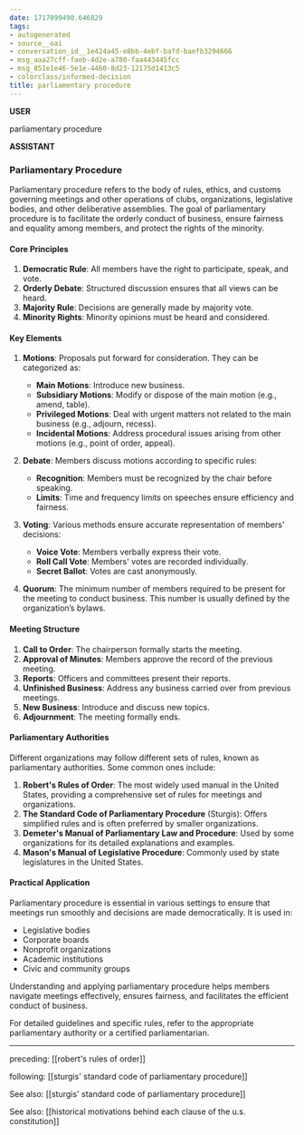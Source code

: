 ```yaml
---
date: 1717099490.646829
tags:
- autogenerated
- source__oai
- conversation_id__1e424a45-e8bb-4ebf-bafd-baefb3294666
- msg_aaa27cff-faeb-4d2e-a780-faa443445fcc
- msg_851e1e46-5e1e-4460-8d23-12175d1413c5
- colorclass/informed-decision
title: parliamentary procedure
---
```


**USER**

parliamentary procedure


**ASSISTANT**

### Parliamentary Procedure

Parliamentary procedure refers to the body of rules, ethics, and customs governing meetings and other operations of clubs, organizations, legislative bodies, and other deliberative assemblies. The goal of parliamentary procedure is to facilitate the orderly conduct of business, ensure fairness and equality among members, and protect the rights of the minority.

#### Core Principles

1. **Democratic Rule**: All members have the right to participate, speak, and vote.
2. **Orderly Debate**: Structured discussion ensures that all views can be heard.
3. **Majority Rule**: Decisions are generally made by majority vote.
4. **Minority Rights**: Minority opinions must be heard and considered.

#### Key Elements

1. **Motions**: Proposals put forward for consideration. They can be categorized as:
   - **Main Motions**: Introduce new business.
   - **Subsidiary Motions**: Modify or dispose of the main motion (e.g., amend, table).
   - **Privileged Motions**: Deal with urgent matters not related to the main business (e.g., adjourn, recess).
   - **Incidental Motions**: Address procedural issues arising from other motions (e.g., point of order, appeal).

2. **Debate**: Members discuss motions according to specific rules:
   - **Recognition**: Members must be recognized by the chair before speaking.
   - **Limits**: Time and frequency limits on speeches ensure efficiency and fairness.

3. **Voting**: Various methods ensure accurate representation of members' decisions:
   - **Voice Vote**: Members verbally express their vote.
   - **Roll Call Vote**: Members' votes are recorded individually.
   - **Secret Ballot**: Votes are cast anonymously.

4. **Quorum**: The minimum number of members required to be present for the meeting to conduct business. This number is usually defined by the organization’s bylaws.

#### Meeting Structure

1. **Call to Order**: The chairperson formally starts the meeting.
2. **Approval of Minutes**: Members approve the record of the previous meeting.
3. **Reports**: Officers and committees present their reports.
4. **Unfinished Business**: Address any business carried over from previous meetings.
5. **New Business**: Introduce and discuss new topics.
6. **Adjournment**: The meeting formally ends.

#### Parliamentary Authorities

Different organizations may follow different sets of rules, known as parliamentary authorities. Some common ones include:

1. **Robert's Rules of Order**: The most widely used manual in the United States, providing a comprehensive set of rules for meetings and organizations.
2. **The Standard Code of Parliamentary Procedure** (Sturgis): Offers simplified rules and is often preferred by smaller organizations.
3. **Demeter's Manual of Parliamentary Law and Procedure**: Used by some organizations for its detailed explanations and examples.
4. **Mason's Manual of Legislative Procedure**: Commonly used by state legislatures in the United States.

#### Practical Application

Parliamentary procedure is essential in various settings to ensure that meetings run smoothly and decisions are made democratically. It is used in:

- Legislative bodies
- Corporate boards
- Nonprofit organizations
- Academic institutions
- Civic and community groups

Understanding and applying parliamentary procedure helps members navigate meetings effectively, ensures fairness, and facilitates the efficient conduct of business.

For detailed guidelines and specific rules, refer to the appropriate parliamentary authority or a certified parliamentarian.


---

preceding: [[robert's rules of order]]  


following: [[sturgis' standard code of parliamentary procedure]]

See also: [[sturgis' standard code of parliamentary procedure]]


See also: [[historical motivations behind each clause of the u.s. constitution]]